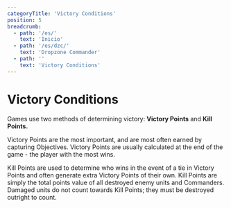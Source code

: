 ```yaml
---
categoryTitle: 'Victory Conditions'
position: 5
breadcrumb:
  - path: '/es/'
    text: 'Inicio'
  - path: '/es/dzc/'
    text: 'Dropzone Commander'
  - path: ''
    text: 'Victory Conditions'
---
```


# Victory Conditions

Games use two methods of determining victory: **Victory Points** and **Kill Points.**

Victory Points are the most important, and are most often earned by capturing Objectives. Victory Points are usually calculated at the end of the game - the player with the most wins.

Kill Points are used to determine who wins in the event of a tie in Victory Points and often generate extra Victory Points of their own. Kill Points are simply the total points value of all destroyed enemy units and Commanders. Damaged units do not count towards Kill Points; they must be destroyed outright to count.
